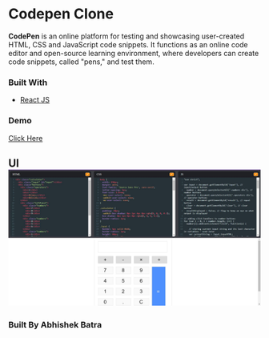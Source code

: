 # Codepen Clone
   
**CodePen** is an online platform for testing and showcasing user-created HTML, CSS and JavaScript code snippets. It functions as an online code editor and open-source learning environment, where developers can create code snippets, called "pens," and test them.


### Built With
* [React JS](https://reactjs.org)

### Demo

[Click Here](https://abatra-codepen-clone.netlify.app/)

## UI ![Screenshot](./public\images\Screenshot.JPG)

### Built By Abhishek Batra
